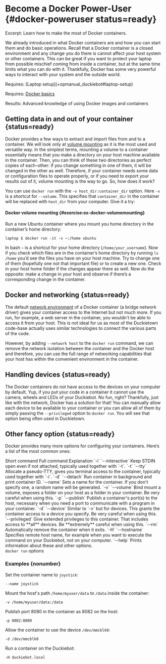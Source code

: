 # Become a Docker Power-User {#docker-poweruser status=ready}

Excerpt: Learn how to make the most of Docker containers.

We already introduced in [](#docker-basics) what Docker containers are and how you can start them and do basic operations. Recall that a Docker container is a closed environment and any change you do there is cannot affect your host system or other containers. This can be great if you want to protect your laptop from possible mischief coming from inside a container, but at the same time limits what you can do with it. Thankfully, Docker has some very powerful ways to interact with your system and the outside world.

<div class='requirements' markdown='1'>
  Requires: [Laptop setup](+opmanual_duckiebot#laptop-setup)

  Requires: [Docker basics](#docker-basics)

  Results: Advanced knowledge of using Docker images and containers
</div>

<minitoc/>


## Getting data in and out of your container {status=ready}

Docker provides a few ways to extract and import files from and to a container. We will look only at [volume mounting](https://docs.docker.com/storage/volumes/) as it is the most used and versatile way. In the simplest terms, mounting a volume to a container essentially means that you make a directory on your host machine available in the container. Then, you can think of these two directories as perfect copies of each-other: if you change something in one of them, it will be changed in the other as well. Therefore, if your container needs some data or configuration files to operate properly, or if you need to export your results out of it, volume mounting is the way to go. So, how does it work?

You can use `docker run` with the `-v host_dir:container_dir` option. Here `-v` is a shortcut for `--volume`. This specifies that `container_dir` in the container will be replaced with `host_dir` from your computer. Give it a try:

#### Docker volume mounting {#exercise:ex-docker-volumemounting}

Run a new Ubuntu container where you mount you home directory in the container’s home directory:

    laptop $ docker run -it -v ~:/home ubuntu

In bash `~` is a shortcut for your home directory (`/home/your_username`). Now if you check which files are in the container’s home directory by running `ls /home` you’d see the files you have on your host machine. Try to change one of them (hopefully one not that important file) or to create a new one. Check in your host home folder if the changes appear there as well. Now do the opposite: make a change in your host and observe if there’s a corresponding change in the container.

<end/>


## Docker and networking {status=ready}
The default [network environment](https://docs.docker.com/network/) of a Docker container (a bridge network driver) gives your container access to the Internet but not much more. If you run, for example, a web server in the container, you wouldn't be able to access it from your host. This is not ideal for us as most of the Duckietown code-base actually uses similar technologies to connect the various parts of the code.

However, by adding `--network host` to the `docker run` command, we can remove the network isolation between the container and the Docker host and therefore, you can use the full range of networking capabilities that your host has within the convenient environment in the container.


## Handling devices {status=ready}
The Docker containers do not have access to the devices on your computer by default. Yup, if you put your code in a container it cannot use the camera, wheels and LEDs of your Duckiebot. No fun, right? Thankfully, just like with the network, Docker has a solution for that! You can manually allow each device to be available to your container or you can allow all of them by simply passing the `--privileged` option to `docker run`. You will see that option being often used in Duckietown.


## Other fancy option {status=ready}

Docker provides many more options for configuring your containers. Here’s a list of the most common ones:

<div figure-id="tab:docker-run-tab" markdown="1">
  <style>
    td:nth-child(2) {
    white-space: pre;
   }
  </style>
  <col3 class="labels-row1" >
    <span>Short command </span>
    <span>Full command</span>
    <span>Explanation</span>
    <span>`-i`</span>
    <span>`--interactive`</span>
    <span>Keep STDIN open even if not attached, typically used together with `-t`.</span>
    <span>`-t`</span>
    <span>`--tty`</span>
    <span>Allocate a pseudo-TTY, gives you terminal access to the container, typically used together with `-i`.</span>
    <span>`-d`</span>
    <span>`--detach`</span>
    <span>Run container in background and print container ID.</span>
    <span></span>
    <span>`--name`</span>
    <span>Sets a name for the container. If you don't specify one, a random name will be generated.</span>
    <span>`-v`</span>
    <span>`--volume`</span>
    <span>Bind mount a volume, exposes a folder on your host as a folder in your container. Be very careful when using this.</span>
    <span>`-p`</span>
    <span>`--publish`</span>
    <span>Publish a container's port(s) to the host, necessary when you need a port to communicate with a program in your container.</span>
    <span>`-d`</span>
    <span>`--device`</span>
    <span>Similar to `-v` but for devices. This grants the container access to a device you specify. Be very careful when using this.</span>
    <span></span>
    <span>`--privileged`</span>
    <span>Give extended privileges to this container. That includes access to **all** devices. Be **extremely** careful when using this.</span>
    <span></span>
    <span>`--rm`</span>
    <span>Automatically remove the container when it exits.</span>
    <span>`-H`</span>
    <span>`--hostname`</span>
    <span>Specifies remote host name, for example when you want to execute the command on your Duckiebot, not on your computer.</span>
    <span></span>
    <span>`--help`</span>
    <span>Prints information about these and other options.</span>
  </col3>
  <figcaption><code>docker run</code> options</figcaption>
</div>

### Examples {nonumber}

Set the container name to `joystick`:

    --name joystick

Mount the host's path `/home/myuser/data` to `/data` inside the container:

    -v /home/myuser/data:/data

Publish port 8080 in the container as 8082 on the host:

    -p 8082:8080

Allow the container to use the device `/dev/mmcblk0`:

    -d /dev/mmcblk0

Run a container on the Duckiebot:

    -H duckiebot.local
